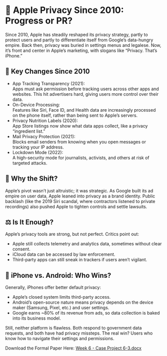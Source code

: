 # 🍏 Apple Privacy Since 2010: Progress or PR?
Since 2010, Apple has steadily reshaped its privacy strategy, partly to protect users and partly to differentiate itself from Google’s data-hungry empire. Back then, privacy was buried in settings menus and legalese. Now, it’s front and center in Apple’s marketing, with slogans like “Privacy. That’s iPhone.”  
## 🔐 Key Changes Since 2010
- App Tracking Transparency (2021):  
Apps must ask permission before tracking users across other apps and websites. This hit advertisers hard, giving users more control over their data.  
- On-Device Processing:  
Features like Siri, Face ID, and Health data are increasingly processed on the phone itself, rather than being sent to Apple’s servers.  
- Privacy Nutrition Labels (2020):  
App Store listings now show what data apps collect, like a privacy “ingredient list.”  
- Mail Privacy Protection (2021):  
Blocks email senders from knowing when you open messages or tracking your IP address.  
- Lockdown Mode (2022):  
A high-security mode for journalists, activists, and others at risk of targeted attacks.  
## 🧠 Why the Shift?
Apple’s pivot wasn’t just altruistic; it was strategic. As Google built its ad empire on user data, Apple leaned into privacy as a brand identity. Public backlash (like the 2019 Siri scandal, where contractors listened to private recordings) also pushed Apple to tighten controls and settle lawsuits.  
## ⚖️ Is It Enough?  
Apple’s privacy tools are strong, but not perfect. Critics point out:  
- Apple still collects telemetry and analytics data, sometimes without clear consent.  
- iCloud data can be accessed by law enforcement.  
- Third-party apps can still sneak in trackers if users aren’t vigilant.  
## 🤖 iPhone vs. Android: Who Wins?  
Generally, iPhones offer better default privacy:  
- Apple’s closed system limits third-party access.  
- Android’s open-source nature means privacy depends on the device maker (Samsung, Pixel, etc.) and user settings.  
- Google earns ~80% of its revenue from ads, so data collection is baked into its business model.  

Still, neither platform is flawless. Both respond to government data requests, and both have had privacy missteps. The real win? Users who know how to navigate their settings and permissions.  
 
Download the Formal Paper Here: [Week 6 - Case Project 6-3.docx](https://github.com/user-attachments/files/22704601/Week.6.-.Case.Project.6-3.docx)
